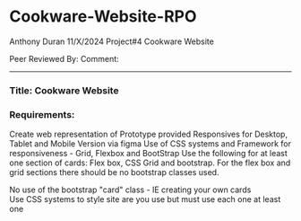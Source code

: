 # Cookware-Website-RPO

Anthony Duran
11/X/2024  Project#4 Cookware Website

Peer Reviewed By: 
Comment: 

____________________________________________________________________________________________________________

### Title: **Cookware Website**

### Requirements:

Create web representation of Prototype provided 
Responsives for Desktop, Tablet and Mobile Version via figma 
Use of CSS systems and Framework for responsiveness - Grid, Flexbox and BootStrap
Use the following for at least one section of cards: Flex box, CSS Grid and bootstrap. For the flex box and grid sections there should be no bootstrap classes used.

No use of the bootstrap "card" class - IE creating your own cards  
Use CSS systems to style site are you use but must use each one at least one 
